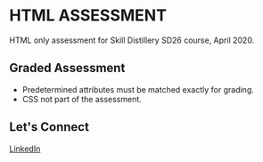 # HTML ASSESSMENT

HTML only assessment for Skill Distillery SD26 course, April 2020.

## Graded Assessment
- Predetermined attributes must be matched exactly for grading.
- CSS not part of the assessment.

## Let's Connect
[LinkedIn](https://www.linkedin.com/in/yettsy-jo-knapp/)
